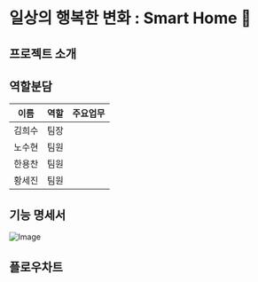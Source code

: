 # 일상의 행복한 변화 : Smart Home 🏡

## 프로젝트 소개

## 역할분담
|이름|역할|주요업무|
  |:---:|:---|:---|
  |김희수|팀장||
  |노수현|팀원||
  |한용찬|팀원||
  |황세진|팀원||

## 기능 명세서
![Image](https://github.com/user-attachments/assets/056881e1-414b-4508-b271-02a892e8e601)
## 플로우차트

